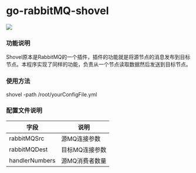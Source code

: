 # go-rabbitMQ-shovel

![](https://w0w-public-pics.oss-cn-shenzhen.aliyuncs.com/github-MD/rabbitmq-shovel-go.png)
### 功能说明
Shovel原本是RabbitMQ的一个插件，插件的功能就是将源节点的消息发布到目标节点。本程序实现了同样的功能，负责从一个节点读取数据然后发送到目标节点。

### 使用方法
shovel -path /root/yourConfigFile.yml


### 配置文件说明

| 字段                               | 说明                                         |
| ---------------------------------- | -------------------------------------------- |
| rabbitMQSrc                           | 源MQ连接参数                                |
| rabbitMQDest                          | 目标MQ连接参数                              |
| handlerNumbers                   | 源MQ消费者数量                              |
